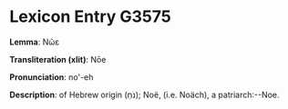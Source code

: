 # Lexicon Entry G3575

**Lemma**: Νῶε

**Transliteration (xlit)**: Nōe

**Pronunciation**: no'-eh

**Description**:
of Hebrew origin (נֹחַ); Noë, (i.e. Noäch), a patriarch:--Noe.
